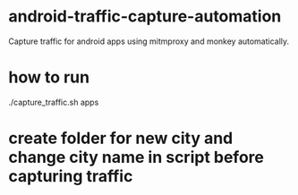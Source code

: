 # android-traffic-capture-automation
Capture traffic for android apps using mitmproxy and monkey automatically.

# how to run
./capture_traffic.sh apps

# create folder for new city and change city name in script before capturing traffic
